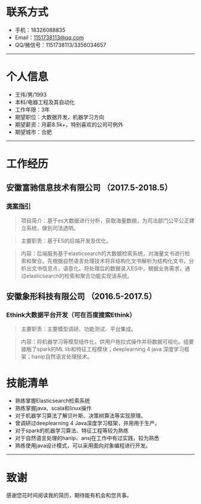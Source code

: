 # 联系方式
- 手机：18326088835
- Email：1151738113@qq.com
- QQ/微信号：1151738113/3356034657

 ---
# 个人信息
 - 王伟/男/1993
 - 本科/电器工程及其自动化 
 - 工作年限：3年
 - 期望职位：大数据开发，机器学习方向
 - 期望薪资：月薪8.5k+，特别喜欢的公司可例外
 - 期望城市：合肥

---            
# 工作经历
## 安徽富驰信息技术有限公司 （2017.5-2018.5）
### [类案指引](http://36.7.159.17:8088/fd-court-guide/login)
>项目简介：基于es大数据进行分析，获取海量数据，为司法部门公平公正建立系统，做到司法透明。

>主要职责：基于ES的后端开发及优化。

>内容：后端服务基于elasticsearch的大数据检索系统，对海量文书进行检索和聚合。先根据自然语言处理技术将非结构化文书解析为结构化文书，分析出文书信息点，语意化。将处理后的数据录入ES中，根据业务需求，通过elasticsearch的检索和聚合功能实现该系统。




## 安徽象形科技有限公司 （2016.5-2017.5）

### Ethink大数据平台开发（可在百度搜索Ethink）
>主要职责：主要模型调研、功能测试、平台集成。 

>内容：将机器学习等模型组件化，供用户拖拉式操作并将数据可视化。组要接触了spark的ML lib和特征工程模块；deeplearning 4 java 深度学习框架；hanlp自然语言处理技术。




# 技能清单
-	熟练掌握Elasticsearch检索系统
-	熟练掌握java、scala和linux操作
-	对于机器学习算法了解贝叶斯、决策树算法等实现原理。
-	曾调研过deeplearning 4 Java深度学习框架，并用用于生产。
-	对于spark的机器学习算法、特征工程等较为熟练
-	对于自然语言处理的hanlp、ansj在工作中有过实践，较为熟悉
-	熟练使用java设计模式，可以采用面向对象编程进行开发。


      
---      
# 致谢
感谢您花时间阅读我的简历，期待能有机会和您共事。
      

